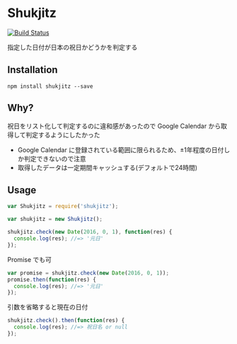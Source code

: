 # Shukjitz
[![Build Status](https://travis-ci.org/hoto17296/node-shukjitz.svg?branch=master)](https://travis-ci.org/hoto17296/node-shukjitz)

指定した日付が日本の祝日かどうかを判定する

## Installation
```
npm install shukjitz --save
```

## Why?
祝日をリスト化して判定するのに違和感があったので Google Calendar から取得して判定するようにしたかった

- Google Calendar に登録されている範囲に限られるため、±1年程度の日付しか判定できないので注意
- 取得したデータは一定期間キャッシュする(デフォルトで24時間)

## Usage
``` javascript
var Shukjitz = require('shukjitz');

var shukjitz = new Shukjitz();

shukjitz.check(new Date(2016, 0, 1), function(res) {
  console.log(res); //=> '元日'
});
```

Promise でも可

``` javascript
var promise = shukjitz.check(new Date(2016, 0, 1));
promise.then(function(res) {
  console.log(res); //=> '元日'
});
```

引数を省略すると現在の日付

``` javascript
shukjitz.check().then(function(res) {
  console.log(res); //=> 祝日名 or null
});
```
